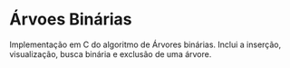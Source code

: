# Árvoes Binárias

  Implementação em C do algoritmo de Árvores binárias. Inclui a inserção, visualização, busca binária e exclusão de uma árvore.

